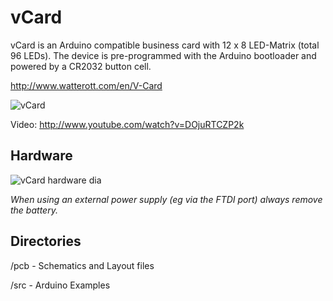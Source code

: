 # vCard
vCard is an Arduino compatible business card with 12 x 8 LED-Matrix (total 96 LEDs).
The device is pre-programmed with the Arduino bootloader and powered by a CR2032 button cell.

<http://www.watterott.com/en/V-Card>

![vCard](https://github.com/watterott/vCard/raw/master/img/vcard.jpg)

Video: <http://www.youtube.com/watch?v=DOjuRTCZP2k>


## Hardware
![vCard hardware dia](https://github.com/watterott/vCard/raw/master/img/hw_dia.png)

*When using an external power supply (eg via the FTDI port) always remove the battery.*


## Directories
 /pcb - Schematics and Layout files

 /src - Arduino Examples
